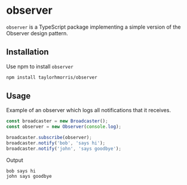 # observer
`observer` is a TypeScript package implementing a simple version of the Observer design pattern.

## Installation

Use npm to install `observer`
```bash
npm install taylorhmorris/observer
```

## Usage

Example of an observer which logs all notifications that it receives.

```ts
const broadcaster = new Broadcaster();
const observer = new Observer(console.log);

broadcaster.subscribe(observer);
broadcaster.notify('bob', 'says hi');
broadcaster.notify('john', 'says goodbye');
```

Output
```
bob says hi
john says goodbye
```
